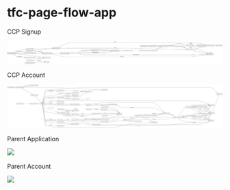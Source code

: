 # tfc-page-flow-app

CCP Signup
<div style='float: center'>
  <img style='width: 600px' src="tfc-page-flow-app/src/test/resources/graph/CCP Signup.svg"></img>
</div>

CCP Account
<div style='float: center'>
  <img style='width: 600px' src="tfc-page-flow-app/src/test/resources/graph/CCP Account.svg"></img>
</div>

Parent Application
<div style='float: center'>
  <img style='width: 600px' src="tfc-page-flow-app/src/test/resources/graph/Parent Application.svg"></img>
</div>

Parent Account
<div style='float: center'>
  <img style='width: 600px' src="tfc-page-flow-app/src/test/resources/graph/Parent Account.svg"></img>
</div>
